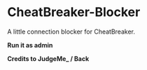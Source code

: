 # CheatBreaker-Blocker
A little connection blocker for CheatBreaker.

**Run it as admin**

**Credits to JudgeMe_ / Back**
